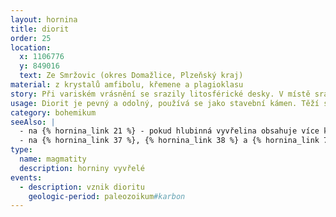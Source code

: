 ```yaml
---
layout: hornina
title: diorit
order: 25
location:
  x: 1106776
  y: 849016
  text: Ze Smržovic (okres Domažlice, Plzeňský kraj)
material: z krystalů amfibolu, křemene a plagioklasu
story: Při variském vrásnění se srazily litosférické desky. V místě srážky vyrostly vysoké hory. Některé části zemské kůry byly zatlačeny do velké hloubky, kde se začaly tavit. V hloubce několika kilometrů pod variským horstvem vznikala velká tělesa žhavého magmatu, která velice pomalu chladla. Při chladnutí v magmatu vyrůstaly krystaly. Minerály, které začaly krystalizovat jako první, vytvořily pěkně tvarované krystaly. Hotový diorit pak musel dlouhé miliony let čekat, až jej odkryje eroze. 
usage: Diorit je pevný a odolný, používá se jako stavební kámen. Těží se v lomu, drtí se na menší kousky, které se pak třídí podle velikosti. Přidává se do betonových a asfaltových směsí pro stavební účely.
category: bohemikum
seeAlso: |
  - na {% hornina_link 21 %} - pokud hlubinná vyvřelina obsahuje více křemene než já, není to diorit, ale tonalit
  - na {% hornina_link 37 %}, {% hornina_link 38 %} a {% hornina_link 78 %} - tak nějak bych mohl vypadat, kdyby se magma dostalo až na povrch Země, moje složení se totiž podobá andezitu                                           
type:
  name: magmatity
  description: horniny vyvřelé
events:
  - description: vznik dioritu
    geologic-period: paleozoikum#karbon
---
```


